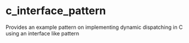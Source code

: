 # c_interface_pattern
Provides an example pattern on implementing dynamic dispatching in C using an interface like pattern

